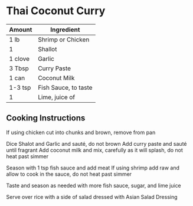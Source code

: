 # Thai Coconut Curry

|Amount|Ingredient|
|----|----|
1 lb | Shrimp or Chicken
1 | Shallot
1 clove | Garlic
3 Tbsp | Curry Paste
1 can | Coconut Milk
1-3 tsp | Fish Sauce, to taste
1 | Lime, juice of

## Cooking Instructions
If using chicken cut into chunks and brown, remove from pan

Dice Shalot and Garlic and sauté, do not brown
Add curry paste and sauté until fragrant
Add coconut milk and mix, carefully as it will splash, do not heat past simmer

Season with 1 tsp fish sauce and add meat
If using shrimp add raw and allow to cook in the sauce, do not heat past simmer

Taste and season as needed with more fish sauce, sugar, and lime juice

Serve over rice with a side of salad dressed with Asian Salad Dressing